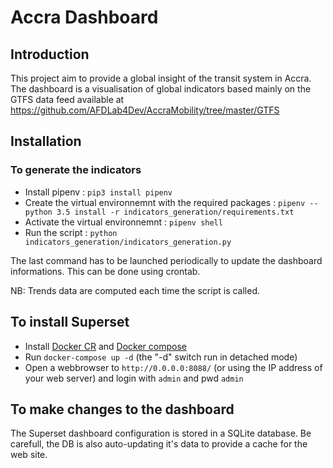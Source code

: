 # Accra Dashboard

## Introduction

This project aim to provide a global insight of the transit system in Accra.
The dashboard is a visualisation of global indicators based mainly on the GTFS
data feed available at https://github.com/AFDLab4Dev/AccraMobility/tree/master/GTFS

## Installation
### To generate the indicators

* Install pipenv : `pip3 install pipenv`
* Create the virtual environnemnt with the required packages : `pipenv --python 3.5 install -r indicators_generation/requirements.txt`
* Activate the virtual environnemnt : `pipenv shell`
* Run the script : `python indicators_generation/indicators_generation.py`

The last command has to be launched periodically to update the dashboard informations. This can be done using crontab.

NB: Trends data are computed each time the script is called.


## To install Superset

* Install [Docker CR](https://docs.docker.com/engine/installation/linux/docker-ce/ubuntu/) and [Docker compose](https://docs.docker.com/compose/install/)
* Run `docker-compose up -d` (the "-d" switch run in detached mode)
* Open a webbrowser to `http://0.0.0.0:8088/` (or using the IP address of your web server) and login with `admin` and pwd `admin`

## To make changes to the dashboard
The Superset dashboard configuration is stored in a SQLite database. Be carefull,
the DB is also auto-updating it's data to provide a cache for the web site.
